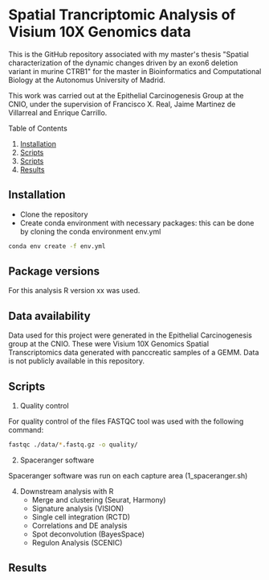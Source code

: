 # Spatial Trancriptomic Analysis of Visium 10X Genomics data

This is the GitHub repository associated with my master's thesis "Spatial characterization of the dynamic changes driven by an exon6 deletion variant in murine CTRB1" for the master in Bioinformatics and Computational Biology at the Autonomus University of Madrid.

This work was carried out at the Epithelial Carcinogenesis Group at the CNIO, under the supervision of Francisco X. Real, Jaime Martinez de Villarreal and Enrique Carrillo.


<summary>Table of Contents</summary>
  <ol>
    <li><a href="#Installation">Installation</a></li>
    <li><a href="#Data availability">Scripts</a></li>
    <li><a href="#Scripts">Scripts</a></li>
    <li><a href="#Results">Results</a></li>
  </ol>



## Installation

- Clone the repository
- Create conda environment with necessary packages: this can be done by cloning the conda environment env.yml

```bash
conda env create -f env.yml
```

## Package versions

For this analysis R version xx was used.


## Data availability

Data used for this project were generated in the Epithelial Carcinogenesis group at the CNIO. 
These were Visium 10X Genomics Spatial Transcriptomics data generated with panccreatic samples of a GEMM.
Data is not publicly available in this repository.

## Scripts

1. Quality control

For quality control of the files FASTQC tool was used with the following command:

```bash
fastqc ./data/*.fastq.gz -o quality/ 
```

2. Spaceranger software

Spaceranger software was run on each capture area (1_spaceranger.sh)

4. Downstream analysis with R
   - Merge and clustering (Seurat, Harmony)
   - Signature analysis (VISION)
   - Single cell integration (RCTD)
   - Correlations and DE analysis
   - Spot deconvolution (BayesSpace)
   - Regulon Analysis (SCENIC)

## Results
